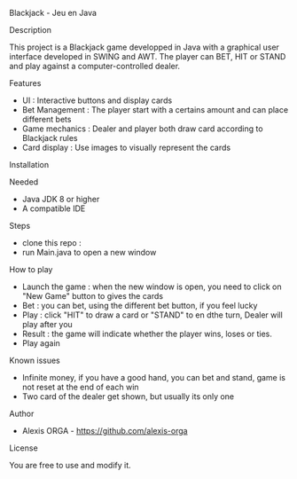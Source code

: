 Blackjack - Jeu en Java

Description

This project is a Blackjack game developped in Java with a graphical user interface developed in SWING and AWT. The player can BET, HIT or STAND and play against a computer-controlled dealer.

Features

- UI : Interactive buttons and display cards
- Bet Management : The player start with a certains amount and can place different bets
- Game mechanics : Dealer and player both draw card according to Blackjack rules
- Card display : Use images to visually represent the cards

Installation

Needed 
- Java JDK 8 or higher
- A compatible IDE

Steps 
- clone this repo : 
- run Main.java to open a new window

How to play 

- Launch the game : when the new window is open, you need to click on "New Game" button to gives the cards
- Bet : you can bet, using the different bet button, if you feel lucky
- Play : click "HIT" to draw a card or "STAND" to en dthe turn, Dealer will play after you
- Result : the game will indicate whether the player wins, loses or ties.
- Play again

Known issues

- Infinite money, if you have a good hand, you can bet and stand, game is not reset at the end of each win
- Two card of the dealer get shown, but usually its only one

Author 

- Alexis ORGA - https://github.com/alexis-orga

License

You are free to use and modify it.